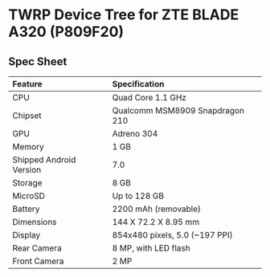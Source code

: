 # TWRP Device Tree for ZTE BLADE A320 (P809F20)

## Spec Sheet

| Feature                 | Specification                     |
| :---------------------- | :-------------------------------- |
| CPU                     | Quad Core 1.1 GHz                 |
| Chipset                 | Qualcomm MSM8909 Snapdragon 210   |
| GPU                     | Adreno 304                        |
| Memory                  | 1 GB                              |
| Shipped Android Version | 7.0                               |
| Storage                 | 8 GB                              |
| MicroSD                 | Up to 128 GB                      |
| Battery                 | 2200 mAh (removable)              |
| Dimensions              | 144 X 72.2 X 8.95 mm              |
| Display                 | 854x480 pixels, 5.0 (~197 PPI)    |
| Rear Camera             | 8 MP, with LED flash              |
| Front Camera            | 2 MP                              |
